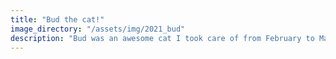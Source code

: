 ```yaml
---
title: "Bud the cat!"
image_directory: "/assets/img/2021_bud"
description: "Bud was an awesome cat I took care of from February to March 2020. He was a bit of a psycho, but we became good pals."
---
```

